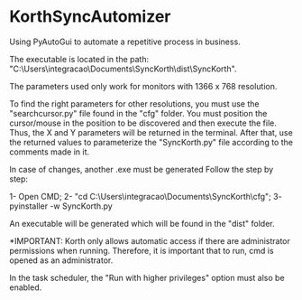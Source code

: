 # KorthSyncAutomizer
Using PyAutoGui to automate a repetitive process in business.

The executable is located in the path: "C:\Users\integracao\Documents\SyncKorth\dist\SyncKorth".

The parameters used only work for monitors with 1366 x 768 resolution.

To find the right parameters for other resolutions, you must use the "searchcursor.py" file found in the "cfg" folder.
You must position the cursor/mouse in the position to be discovered and then execute the file.
Thus, the X and Y parameters will be returned in the terminal.
After that, use the returned values ​​to parameterize the "SyncKorth.py" file according to the comments made in it.

In case of changes, another .exe must be generated
Follow the step by step:

1- Open CMD;
2- "cd C:\Users\integracao\Documents\SyncKorth\cfg";
3- pyinstaller -w SyncKorth.py

An executable will be generated which will be found in the "dist" folder.

*IMPORTANT: Korth only allows automatic access if there are administrator permissions when running.
Therefore, it is important that to run, cmd is opened as an administrator.

In the task scheduler, the "Run with higher privileges" option must also be enabled.
